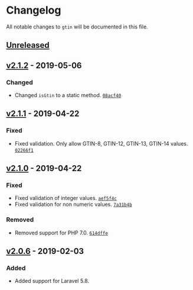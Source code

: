 # Changelog

All notable changes to `gtin` will be documented in this file.

## [Unreleased]

## [v2.1.2] - 2019-05-06

### Changed
- Changed `isGtin` to a static method. [`08acf40`](https://github.com/mvdnbrk/gtin/commit/08acf40807e1c6ee699111fafb4025417fee6e52)

## [v2.1.1] - 2019-04-22

### Fixed
- Fixed validation. Only allow GTIN-8, GTIN-12, GTIN-13, GTIN-14 values. [`02266f1`](https://github.com/mvdnbrk/gtin/commit/02266f1bf85d018209548322cc942cf25afab439)

## [v2.1.0] - 2019-04-22

### Fixed
- Fixed validation of integer values. [`aef5f4c`](https://github.com/mvdnbrk/gtin/commit/aef5f4c68c621701055026dc14c91efbb6e50860)
- Fixed validation for non numeric values. [`7a31b4b`](https://github.com/mvdnbrk/gtin/commit/7a31b4b11342a712b6b752373654283b401c3e7a)

### Removed
- Removed support for PHP 7.0. [`614dffe`](https://github.com/mvdnbrk/gtin/commit/614dffec69eaa60ab4eacaf471a05ad2f0253ec3)

## [v2.0.6] - 2019-02-03

### Added
- Added support for Laravel 5.8.

[Unreleased]: https://github.com/mvdnbrk/gtin/compare/v2.1.2...HEAD
[v2.1.2]: https://github.com/mvdnbrk/gtin/compare/v2.1.1...v2.1.2
[v2.1.1]: https://github.com/mvdnbrk/gtin/compare/v2.1.0...v2.1.1
[v2.1.0]: https://github.com/mvdnbrk/gtin/compare/v2.0.6...v2.1.0
[v2.0.6]: https://github.com/mvdnbrk/gtin/compare/v2.0.5...v2.0.6
